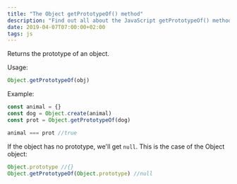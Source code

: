 ```yaml
---
title: "The Object getPrototypeOf() method"
description: "Find out all about the JavaScript getPrototypeOf() method of the Object object"
date: 2019-04-07T07:00:00+02:00
tags: js
---
```


Returns the prototype of an object.

Usage:

```js
Object.getPrototypeOf(obj)
```

Example:

```js
const animal = {}
const dog = Object.create(animal)
const prot = Object.getPrototypeOf(dog)

animal === prot //true
```

If the object has no prototype, we'll get `null`. This is the case of the Object object:

```js
Object.prototype //{}
Object.getPrototypeOf(Object.prototype) //null
```
